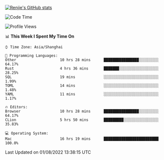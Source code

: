 [![Renjie's GitHub stats](https://github-readme-stats.vercel.app/api?username=liurenjie1024&show_icons=true&theme=chartreuse-dark)](https://github.com/anuraghazra/github-readme-stats)

<!--START_SECTION:waka-->
![Code Time](http://img.shields.io/badge/Code%20Time-95%20hrs%2047%20mins-blue)

![Profile Views](http://img.shields.io/badge/Profile%20Views-20-blue)

📊 **This Week I Spent My Time On** 

```text
⌚︎ Time Zone: Asia/Shanghai

💬 Programming Languages: 
Other                    10 hrs 28 mins      ████████████████░░░░░░░░░   64.17% 
Rust                     4 hrs 36 mins       ███████░░░░░░░░░░░░░░░░░░   28.25% 
SQL                      19 mins             ░░░░░░░░░░░░░░░░░░░░░░░░░   1.99% 
TOML                     14 mins             ░░░░░░░░░░░░░░░░░░░░░░░░░   1.48% 
YAML                     11 mins             ░░░░░░░░░░░░░░░░░░░░░░░░░   1.17%

🔥 Editors: 
Browser                  10 hrs 28 mins      ████████████████░░░░░░░░░   64.17% 
CLion                    5 hrs 50 mins       █████████░░░░░░░░░░░░░░░░   35.83%

💻 Operating System: 
Mac                      16 hrs 19 mins      █████████████████████████   100.0%

```


 Last Updated on 01/08/2022 13:38:15 UTC
<!--END_SECTION:waka-->

